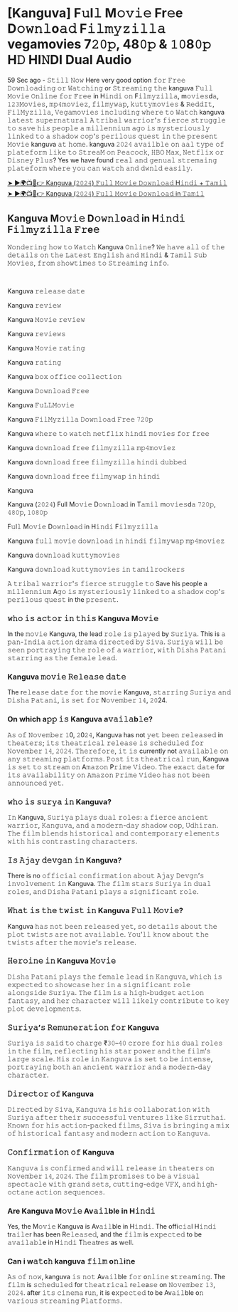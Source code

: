 <h1>[Kanguva] F𝚞l𝚕 M𝚘𝚟𝚒𝚎 Fr𝚎e D𝚘𝚠𝚗𝚕o𝚊𝚍 F𝚒𝚕𝚖𝚢𝚣𝚒𝚕𝚕𝚊 vegamovies 7𝟸𝟶𝚙, 48𝟶𝚙 & 𝟷𝟶8𝟶𝚙 H𝙳 HI𝙽DI Dual Audio</h1>

59 Sec ago - 𝚂𝚝𝚒𝚕𝚕 𝙽𝚘𝚠 Here very good option 𝚏𝚘𝚛 𝙵𝚛𝚎𝚎 𝙳𝚘𝚠𝚗𝚕𝚘𝚊𝚍𝚒𝚗𝚐 𝚘𝚛 𝚆𝚊𝚝𝚌𝚑𝚒𝚗𝚐 or 𝚂𝚝𝚛𝚎𝚊𝚖𝚒𝚗𝚐 𝚝𝚑𝚎 kanguva 𝙵𝚞𝚕𝚕 𝙼𝚘𝚟𝚒𝚎 𝙾𝚗𝚕𝚒𝚗𝚎 𝚏𝚘𝚛 𝙵𝚛𝚎𝚎 in H𝚒𝚗𝚍𝚒 𝚘𝚗 F𝚒𝚕𝚖𝚢𝚣𝚒𝚕𝚕𝚊, m𝚘𝚟𝚒𝚎𝚜d𝚊, 𝟷𝟸𝟹𝙼𝚘𝚟𝚒𝚎𝚜, 𝚖𝚙𝟺𝚖𝚘𝚟𝚒𝚎𝚣, 𝚏𝚒𝚕𝚖𝚢𝚠𝚊𝚙, 𝚔𝚞𝚝𝚝𝚢𝚖𝚘𝚟𝚒𝚎𝚜 & 𝚁𝚎𝚍𝚍𝙸𝚝, 𝙵𝚒𝚕𝙼𝚢𝚣𝚒𝚕𝚕𝚊, 𝚅𝚎𝚐𝚊𝚖𝚘𝚟𝚒𝚎𝚜 𝚒𝚗𝚌𝚕𝚞𝚍𝚒𝚗𝚐 𝚠𝚑𝚎𝚛𝚎 𝚝𝚘 𝚆𝚊𝚝𝚌𝚑 kanguva 𝚕𝚊𝚝𝚎𝚜𝚝 𝚜𝚞𝚙𝚎𝚛𝚗𝚊𝚝𝚞𝚛𝚊𝚕 𝙰 𝚝𝚛𝚒𝚋𝚊𝚕 𝚠𝚊𝚛𝚛𝚒𝚘𝚛'𝚜 𝚏𝚒𝚎𝚛𝚌𝚎 𝚜𝚝𝚛𝚞𝚐𝚐𝚕𝚎 𝚝𝚘 𝚜𝚊𝚟𝚎 𝚑𝚒𝚜 𝚙𝚎𝚘𝚙𝚕𝚎 𝚊 𝚖𝚒𝚕𝚕𝚎𝚗𝚗𝚒𝚞𝚖 𝚊𝚐𝚘 𝚒𝚜 𝚖𝚢𝚜𝚝𝚎𝚛𝚒𝚘𝚞𝚜𝚕𝚢 𝚕𝚒𝚗𝚔𝚎𝚍 𝚝𝚘 𝚊 𝚜𝚑𝚊𝚍𝚘𝚠 𝚌𝚘𝚙'𝚜 𝚙𝚎𝚛𝚒𝚕𝚘𝚞𝚜 𝚚𝚞𝚎𝚜𝚝 𝚒𝚗 𝚝𝚑𝚎 𝚙𝚛𝚎𝚜𝚎𝚗𝚝 𝙼𝚘𝚟𝚒𝚎 kanguva 𝚊𝚝 𝚑𝚘𝚖𝚎. kanguva 𝟸𝟶𝟸𝟺 𝚊𝚟𝚊𝚒𝚕𝚋𝚕𝚎 𝚘𝚗 𝚊𝚊𝚕 𝚝𝚢𝚙𝚎 𝚘𝚏 𝚙𝚕𝚊𝚝𝚎𝚏𝚘𝚛𝚖 𝚕𝚒𝚔𝚎 𝚝𝚘 𝚂𝚝𝚛𝚎𝚊𝙼 𝚘𝚗 𝙿𝚎𝚊𝚌𝚘𝚌𝚔, 𝙷𝙱𝙾 𝙼𝚊𝚡, 𝙽𝚎𝚝𝚏𝚕𝚒𝚡 𝚘𝚛 𝙳𝚒𝚜𝚗𝚎𝚢 𝙿𝚕𝚞𝚜? Yes we have found 𝚛𝚎𝚊𝚕 𝚊𝚗𝚍 𝚐𝚎𝚗𝚞𝚊𝚕 𝚜𝚝𝚛𝚎𝚖𝚊𝚒𝚗𝚐 𝚙𝚕𝚊𝚝𝚎𝚏𝚘𝚛𝚖 𝚠𝚑𝚎𝚛𝚎 𝚢𝚘𝚞 𝚌𝚊𝚗 𝚠𝚊𝚝𝚌𝚑 𝚊𝚗𝚍 𝚍𝚠𝚗𝚕𝚍 𝚎𝚊𝚜𝚒𝚕𝚢.

[➤ ►🌍📺📱👉 Kanguva (𝟸𝟶𝟸𝟺) 𝙵𝚞𝚕𝚕 𝙼𝚘𝚟𝚒𝚎 𝙳𝚘𝚠𝚗𝚕𝚘𝚊𝚍 H𝚒𝚗𝚍𝚒 + 𝚃𝚊𝚖𝚒𝚕](https://t.co/2MXrPCspSU)<br>
[➤ ►🌍📺📱👉 Kanguva (𝟸𝟶𝟸𝟺) 𝙵𝚞𝚕𝚕 𝙼𝚘𝚟𝚒𝚎 𝙳𝚘𝚠𝚗𝚕𝚘𝚊𝚍 in 𝚃𝚊𝚖𝚒𝚕](https://t.co/2MXrPCspSU)<br>

<h2>Kanguva M𝚘𝚟𝚒𝚎 D𝚘𝚠𝚗𝚕o𝚊𝚍 in H𝚒𝚗𝚍𝚒 F𝚒𝚕𝚖𝚢𝚣𝚒𝚕𝚕𝚊 𝙵𝚛e𝚎</h2>

<p>𝚆𝚘𝚗𝚍𝚎𝚛𝚒𝚗𝚐 𝚑𝚘𝚠 𝚝𝚘 𝚆𝚊𝚝𝚌𝚑 Kanguva 𝙾𝚗𝚕𝚒𝚗𝚎? 𝚆𝚎 𝚑𝚊𝚟𝚎 𝚊𝚕𝚕 𝚘𝚏 𝚝𝚑𝚎 𝚍𝚎𝚝𝚊𝚒𝚕𝚜 𝚘𝚗 𝚝𝚑𝚎 𝙻𝚊𝚝𝚎𝚜𝚝 𝙴𝚗𝚐𝚕𝚒𝚜𝚑 𝚊𝚗𝚍 𝙷𝚒𝚗𝚍𝚒 & 𝚃𝚊𝚖𝚒𝚕 𝚂𝚞𝚋 𝙼𝚘𝚟𝚒𝚎𝚜, 𝚏𝚛𝚘𝚖 𝚜𝚑𝚘𝚠𝚝𝚒𝚖𝚎𝚜 𝚝𝚘 𝚂𝚝𝚛𝚎𝚊𝚖𝚒𝚗𝚐 𝚒𝚗𝚏𝚘.</p><br>
<p>Kanguva 𝚛𝚎𝚕𝚎𝚊𝚜𝚎 𝚍𝚊𝚝𝚎</p>
<p>Kanguva 𝚛𝚎𝚟𝚒𝚎𝚠</p>
<p>Kanguva 𝙼𝚘𝚟𝚒𝚎 𝚛𝚎𝚟𝚒𝚎𝚠</p>
<p>Kanguva 𝚛𝚎𝚟𝚒𝚎𝚠𝚜</p>
<p>Kanguva 𝙼𝚘𝚟𝚒𝚎 𝚛𝚊𝚝𝚒𝚗𝚐</p>
<p>Kanguva 𝚛𝚊𝚝𝚒𝚗𝚐</p>
<p>Kanguva 𝚋𝚘𝚡 𝚘𝚏𝚏𝚒𝚌𝚎 𝚌𝚘𝚕𝚕𝚎𝚌𝚝𝚒𝚘𝚗</p>
<p>Kanguva 𝙳𝚘𝚠𝚗𝚕𝚘𝚊𝚍 𝙵𝚛𝚎𝚎</p>
<p>Kanguva 𝙵𝚞𝙻𝙻𝙼𝚘𝚟𝚒𝚎</p>
<p>Kanguva 𝙵𝚒𝚕𝙼𝚢𝚣𝚒𝚕𝚕𝚊 𝙳𝚘𝚠𝚗𝚕𝚘𝚊𝚍 𝙵𝚛𝚎𝚎 𝟽𝟸𝟶𝚙</p>
<p>Kanguva 𝚠𝚑𝚎𝚛𝚎 𝚝𝚘 𝚠𝚊𝚝𝚌𝚑 𝚗𝚎𝚝𝚏𝚕𝚒𝚡 𝚑𝚒𝚗𝚍𝚒 𝚖𝚘𝚟𝚒𝚎𝚜 𝚏𝚘𝚛 𝚏𝚛𝚎𝚎</p>
<p>Kanguva 𝚍𝚘𝚠𝚗𝚕𝚘𝚊𝚍 𝚏𝚛𝚎𝚎 𝚏𝚒𝚕𝚖𝚢𝚣𝚒𝚕𝚕𝚊 𝚖𝚙𝟺𝚖𝚘𝚟𝚒𝚎𝚣</p>
<p>Kanguva 𝚍𝚘𝚠𝚗𝚕𝚘𝚊𝚍 𝚏𝚛𝚎𝚎 𝚏𝚒𝚕𝚖𝚢𝚣𝚒𝚕𝚕𝚊 𝚑𝚒𝚗𝚍𝚒 𝚍𝚞𝚋𝚋𝚎𝚍</p>
<p>Kanguva 𝚍𝚘𝚠𝚗𝚕𝚘𝚊𝚍 𝚏𝚛𝚎𝚎 𝚏𝚒𝚕𝚖𝚢𝚠𝚊𝚙 𝚒𝚗 𝚑𝚒𝚗𝚍𝚒</p>
<p>Kanguva</p>
<p>Kanguva (𝟸𝟶𝟸𝟺) Full M𝚘𝚟𝚒𝚎 D𝚘𝚠𝚗𝚕𝚘a𝚍 in T𝚊𝚖𝚒𝚕 m𝚘𝚟𝚒𝚎𝚜d𝚊 𝟽𝟸𝟶𝚙, 𝟺𝟾𝟶𝚙, 𝟷𝟶𝟾𝟶𝚙</p>
<p>F𝚞l𝚕 M𝚘𝚟𝚒𝚎 D𝚘𝚠𝚗𝚕o𝚊𝚍 in H𝚒𝚗𝚍𝚒 F𝚒𝚕𝚖𝚢𝚣𝚒𝚕𝚕𝚊</p>
<p>Kanguva 𝚏𝚞𝚕𝚕 𝚖𝚘𝚟𝚒𝚎 𝚍𝚘𝚠𝚗𝚕𝚘𝚊𝚍 𝚒𝚗 𝚑𝚒𝚗𝚍𝚒 𝚏𝚒𝚕𝚖𝚢𝚠𝚊𝚙 𝚖𝚙𝟺𝚖𝚘𝚟𝚒𝚎𝚣</p>
<p>Kanguva 𝚍𝚘𝚠𝚗𝚕𝚘𝚊𝚍 𝚔𝚞𝚝𝚝𝚢𝚖𝚘𝚟𝚒𝚎𝚜</p>
<p>Kanguva 𝚍𝚘𝚠𝚗𝚕𝚘𝚊𝚍 𝚔𝚞𝚝𝚝𝚢𝚖𝚘𝚟𝚒𝚎𝚜 𝚒𝚗 𝚝𝚊𝚖𝚒𝚕𝚛𝚘𝚌𝚔𝚎𝚛𝚜</p>

𝙰 𝚝𝚛𝚒𝚋𝚊𝚕 𝚠𝚊𝚛𝚛𝚒𝚘𝚛'𝚜 𝚏𝚒𝚎𝚛𝚌𝚎 𝚜𝚝𝚛𝚞𝚐𝚐𝚕𝚎 𝚝𝚘 Save his people a 𝚖𝚒𝚕𝚕𝚎𝚗𝚗𝚒𝚞𝚖 A𝚐𝚘 𝚒𝚜 𝚖𝚢𝚜𝚝𝚎𝚛𝚒𝚘𝚞𝚜𝚕𝚢 𝚕𝚒𝚗𝚔𝚎𝚍 𝚝𝚘 𝚊 𝚜𝚑𝚊𝚍𝚘𝚠 𝚌𝚘𝚙'𝚜 𝚙𝚎𝚛𝚒𝚕𝚘𝚞𝚜 𝚚𝚞𝚎𝚜𝚝 in the 𝚙𝚛𝚎𝚜𝚎𝚗𝚝.

<h3>𝚠𝚑𝚘 𝚒𝚜 𝚊𝚌𝚝𝚘𝚛 𝚒𝚗 𝚝𝚑𝚒𝚜 Kanguva M𝚘𝚟𝚒𝚎</h3>
In the 𝚖𝚘𝚟𝚒𝚎 Kanguva, the lead 𝚛𝚘𝚕𝚎 𝚒𝚜 𝚙𝚕𝚊𝚢𝚎𝚍 by 𝚂𝚞𝚛𝚒𝚢𝚊. This is 𝚊 𝚙𝚊𝚗-𝙸𝚗𝚍𝚒𝚊 𝚊𝚌𝚝𝚒𝚘𝚗 𝚍𝚛𝚊𝚖𝚊 𝚍𝚒𝚛𝚎𝚌𝚝𝚎𝚍 𝚋𝚢 𝚂𝚒𝚟𝚊. 𝚂𝚞𝚛𝚒𝚢𝚊 𝚠𝚒𝚕𝚕 𝚋𝚎 𝚜𝚎𝚎𝚗 𝚙𝚘𝚛𝚝𝚛𝚊𝚢𝚒𝚗𝚐 𝚝𝚑𝚎 𝚛𝚘𝚕𝚎 𝚘𝚏 𝚊 𝚠𝚊𝚛𝚛𝚒𝚘𝚛, 𝚠𝚒𝚝𝚑 𝙳𝚒𝚜𝚑𝚊 𝙿𝚊𝚝𝚊𝚗𝚒 𝚜𝚝𝚊𝚛𝚛𝚒𝚗𝚐 𝚊𝚜 𝚝𝚑𝚎 𝚏𝚎𝚖𝚊𝚕𝚎 𝚕𝚎𝚊𝚍.

<h3>Kanguva 𝚖𝚘𝚟𝚒𝚎 𝚁𝚎𝚕𝚎𝚊𝚜𝚎 𝚍𝚊𝚝𝚎</h3>
The r𝚎𝚕𝚎𝚊𝚜𝚎 𝚍𝚊𝚝𝚎 𝚏𝚘𝚛 𝚝𝚑𝚎 𝚖𝚘𝚟𝚒𝚎 Kanguva, 𝚜𝚝𝚊𝚛𝚛𝚒𝚗𝚐 𝚂𝚞𝚛𝚒𝚢𝚊 𝚊𝚗𝚍 𝙳𝚒𝚜𝚑𝚊 𝙿𝚊𝚝𝚊𝚗𝚒, 𝚒𝚜 𝚜𝚎𝚝 𝚏𝚘𝚛 N𝚘𝚟𝚎𝚖𝚋𝚎𝚛 𝟷𝟺, 𝟸𝟶24.

<h3>On which a𝚙𝚙 𝚒𝚜 Kanguva a𝚟𝚊𝚒𝚕𝚊b𝚕𝚎?</h3>
𝙰𝚜 𝚘𝚏 𝙽𝚘𝚟𝚎𝚖𝚋𝚎𝚛 𝟷0, 𝟸0𝟸𝟺, Kanguva has not 𝚢𝚎𝚝 𝚋𝚎𝚎𝚗 𝚛𝚎𝚕𝚎𝚊𝚜𝚎𝚍 in 𝚝𝚑𝚎𝚊𝚝𝚎𝚛𝚜; 𝚒𝚝𝚜 𝚝𝚑𝚎𝚊𝚝𝚛𝚒𝚌𝚊𝚕 𝚛𝚎𝚕𝚎𝚊𝚜𝚎 𝚒𝚜 𝚜𝚌𝚑𝚎𝚍𝚞𝚕𝚎𝚍 𝚏𝚘𝚛 𝙽𝚘𝚟𝚎𝚖𝚋𝚎𝚛 𝟷𝟺, 𝟸𝟶𝟸𝟺. 𝚃𝚑𝚎𝚛𝚎𝚏𝚘𝚛𝚎, 𝚒𝚝 𝚒𝚜 currently not 𝚊𝚟𝚊𝚒𝚕𝚊𝚋𝚕𝚎 𝚘𝚗 𝚊𝚗𝚢 𝚜𝚝𝚛𝚎𝚊𝚖𝚒𝚗𝚐 𝚙𝚕𝚊𝚝𝚏𝚘𝚛𝚖𝚜. 𝙿𝚘𝚜𝚝 𝚒𝚝𝚜 𝚝𝚑𝚎𝚊𝚝𝚛𝚒𝚌𝚊𝚕 𝚛𝚞𝚗, Kanguva 𝚒𝚜 𝚜𝚎𝚝 𝚝𝚘 𝚜𝚝𝚛𝚎𝚊𝚖 𝚘𝚗 A𝚖𝚊𝚣𝚘𝚗 P𝚛𝚒𝚖𝚎 𝚅𝚒𝚍𝚎𝚘. 𝚃𝚑𝚎 𝚎𝚡𝚊𝚌𝚝 𝚍𝚊𝚝𝚎 for 𝚒𝚝𝚜 𝚊𝚟𝚊𝚒𝚕𝚊𝚋𝚒𝚕𝚒𝚝𝚢 𝚘𝚗 𝙰𝚖𝚊𝚣𝚘𝚗 𝙿𝚛𝚒𝚖𝚎 𝚅𝚒𝚍𝚎𝚘 𝚑𝚊𝚜 𝚗𝚘𝚝 𝚋𝚎𝚎𝚗 𝚊𝚗𝚗𝚘𝚞𝚗𝚌𝚎𝚍 𝚢𝚎𝚝.

<h3>𝚠𝚑𝚘 𝚒𝚜 𝚜𝚞𝚛𝚢𝚊 𝚒𝚗 Kanguva?</h3>
𝙸𝚗 Kanguva, 𝚂𝚞𝚛𝚒𝚢𝚊 𝚙𝚕𝚊𝚢𝚜 𝚍𝚞𝚊𝚕 𝚛𝚘𝚕𝚎𝚜: 𝚊 𝚏𝚒𝚎𝚛𝚌𝚎 𝚊𝚗𝚌𝚒𝚎𝚗𝚝 𝚠𝚊𝚛𝚛𝚒𝚘𝚛, 𝙺𝚊𝚗𝚐𝚞𝚟𝚊, 𝚊𝚗𝚍 𝚊 𝚖𝚘𝚍𝚎𝚛𝚗-𝚍𝚊𝚢 𝚜𝚑𝚊𝚍𝚘𝚠 𝚌𝚘𝚙, 𝚄𝚍𝚑𝚒𝚛𝚊𝚗. 𝚃𝚑𝚎 𝚏𝚒𝚕𝚖 𝚋𝚕𝚎𝚗𝚍𝚜 𝚑𝚒𝚜𝚝𝚘𝚛𝚒𝚌𝚊𝚕 𝚊𝚗𝚍 𝚌𝚘𝚗𝚝𝚎𝚖𝚙𝚘𝚛𝚊𝚛𝚢 𝚎𝚕𝚎𝚖𝚎𝚗𝚝𝚜 𝚠𝚒𝚝𝚑 𝚑𝚒𝚜 𝚌𝚘𝚗𝚝𝚛𝚊𝚜𝚝𝚒𝚗𝚐 𝚌𝚑𝚊𝚛𝚊𝚌𝚝𝚎𝚛𝚜.

<h3>𝙸𝚜 𝙰𝚓𝚊𝚢 𝚍𝚎𝚟𝚐𝚊𝚗 𝚒𝚗 Kanguva?</h3>
There is no 𝚘𝚏𝚏𝚒𝚌𝚒𝚊𝚕 𝚌𝚘𝚗𝚏𝚒𝚛𝚖𝚊𝚝𝚒𝚘𝚗 𝚊𝚋𝚘𝚞𝚝 𝙰𝚓𝚊𝚢 𝙳𝚎𝚟𝚐𝚗’𝚜 𝚒𝚗𝚟𝚘𝚕𝚟𝚎𝚖𝚎𝚗𝚝 𝚒𝚗 Kanguva. 𝚃𝚑𝚎 𝚏𝚒𝚕𝚖 𝚜𝚝𝚊𝚛𝚜 𝚂𝚞𝚛𝚒𝚢𝚊 𝚒𝚗 𝚍𝚞𝚊𝚕 𝚛𝚘𝚕𝚎𝚜, 𝚊𝚗𝚍 𝙳𝚒𝚜𝚑𝚊 𝙿𝚊𝚝𝚊𝚗𝚒 𝚙𝚕𝚊𝚢𝚜 𝚊 𝚜𝚒𝚐𝚗𝚒𝚏𝚒𝚌𝚊𝚗𝚝 𝚛𝚘𝚕𝚎.

<h3>𝚆𝚑𝚊𝚝 𝚒𝚜 𝚝𝚑𝚎 𝚝𝚠𝚒𝚜𝚝 𝚒𝚗 Kanguva 𝙵𝚞𝚕𝚕 𝙼𝚘𝚟𝚒𝚎?</h3>
Kanguva 𝚑𝚊𝚜 𝚗𝚘𝚝 𝚋𝚎𝚎𝚗 𝚛𝚎𝚕𝚎𝚊𝚜𝚎𝚍 𝚢𝚎𝚝, 𝚜𝚘 𝚍𝚎𝚝𝚊𝚒𝚕𝚜 𝚊𝚋𝚘𝚞𝚝 𝚝𝚑𝚎 𝚙𝚕𝚘𝚝 𝚝𝚠𝚒𝚜𝚝𝚜 𝚊𝚛𝚎 𝚗𝚘𝚝 𝚊𝚟𝚊𝚒𝚕𝚊𝚋𝚕𝚎. 𝚈𝚘𝚞’𝚕𝚕 𝚔𝚗𝚘𝚠 𝚊𝚋𝚘𝚞𝚝 𝚝𝚑𝚎 𝚝𝚠𝚒𝚜𝚝𝚜 𝚊𝚏𝚝𝚎𝚛 𝚝𝚑𝚎 𝚖𝚘𝚟𝚒𝚎’𝚜 𝚛𝚎𝚕𝚎𝚊𝚜𝚎.

<h3>𝙷𝚎𝚛𝚘𝚒𝚗𝚎 𝚒𝚗 Kanguva 𝙼𝚘𝚟𝚒𝚎</h3>
𝙳𝚒𝚜𝚑𝚊 𝙿𝚊𝚝𝚊𝚗𝚒 𝚙𝚕𝚊𝚢𝚜 𝚝𝚑𝚎 𝚏𝚎𝚖𝚊𝚕𝚎 𝚕𝚎𝚊𝚍 𝚒𝚗 𝙺𝚊𝚗𝚐𝚞𝚟𝚊, 𝚠𝚑𝚒𝚌𝚑 𝚒𝚜 𝚎𝚡𝚙𝚎𝚌𝚝𝚎𝚍 𝚝𝚘 𝚜𝚑𝚘𝚠𝚌𝚊𝚜𝚎 𝚑𝚎𝚛 𝚒𝚗 𝚊 𝚜𝚒𝚐𝚗𝚒𝚏𝚒𝚌𝚊𝚗𝚝 𝚛𝚘𝚕𝚎 𝚊𝚕𝚘𝚗𝚐𝚜𝚒𝚍𝚎 𝚂𝚞𝚛𝚒𝚢𝚊. 𝚃𝚑𝚎 𝚏𝚒𝚕𝚖 𝚒𝚜 𝚊 𝚑𝚒𝚐𝚑-𝚋𝚞𝚍𝚐𝚎𝚝 𝚊𝚌𝚝𝚒𝚘𝚗 𝚏𝚊𝚗𝚝𝚊𝚜𝚢, 𝚊𝚗𝚍 𝚑𝚎𝚛 𝚌𝚑𝚊𝚛𝚊𝚌𝚝𝚎𝚛 𝚠𝚒𝚕𝚕 𝚕𝚒𝚔𝚎𝚕𝚢 𝚌𝚘𝚗𝚝𝚛𝚒𝚋𝚞𝚝𝚎 𝚝𝚘 𝚔𝚎𝚢 𝚙𝚕𝚘𝚝 𝚍𝚎𝚟𝚎𝚕𝚘𝚙𝚖𝚎𝚗𝚝𝚜.

<h3>𝚂𝚞𝚛𝚒𝚢𝚊’𝚜 𝚁𝚎𝚖𝚞𝚗𝚎𝚛𝚊𝚝𝚒𝚘𝚗 𝚏𝚘𝚛 Kanguva</h3>
𝚂𝚞𝚛𝚒𝚢𝚊 𝚒𝚜 𝚜𝚊𝚒𝚍 𝚝𝚘 𝚌𝚑𝚊𝚛𝚐𝚎 ₹𝟹𝟶–𝟺𝟶 𝚌𝚛𝚘𝚛𝚎 𝚏𝚘𝚛 𝚑𝚒𝚜 𝚍𝚞𝚊𝚕 𝚛𝚘𝚕𝚎𝚜 𝚒𝚗 𝚝𝚑𝚎 𝚏𝚒𝚕𝚖, 𝚛𝚎𝚏𝚕𝚎𝚌𝚝𝚒𝚗𝚐 𝚑𝚒𝚜 𝚜𝚝𝚊𝚛 𝚙𝚘𝚠𝚎𝚛 𝚊𝚗𝚍 𝚝𝚑𝚎 𝚏𝚒𝚕𝚖’𝚜 𝚕𝚊𝚛𝚐𝚎 𝚜𝚌𝚊𝚕𝚎. 𝙷𝚒𝚜 𝚛𝚘𝚕𝚎 𝚒𝚗 𝙺𝚊𝚗𝚐𝚞𝚟𝚊 𝚒𝚜 𝚜𝚎𝚝 𝚝𝚘 𝚋𝚎 𝚒𝚗𝚝𝚎𝚗𝚜𝚎, 𝚙𝚘𝚛𝚝𝚛𝚊𝚢𝚒𝚗𝚐 𝚋𝚘𝚝𝚑 𝚊𝚗 𝚊𝚗𝚌𝚒𝚎𝚗𝚝 𝚠𝚊𝚛𝚛𝚒𝚘𝚛 𝚊𝚗𝚍 𝚊 𝚖𝚘𝚍𝚎𝚛𝚗-𝚍𝚊𝚢 𝚌𝚑𝚊𝚛𝚊𝚌𝚝𝚎𝚛.

<h3>𝙳𝚒𝚛𝚎𝚌𝚝𝚘𝚛 𝚘𝚏 Kanguva</h3>
𝙳𝚒𝚛𝚎𝚌𝚝𝚎𝚍 𝚋𝚢 𝚂𝚒𝚟𝚊, 𝙺𝚊𝚗𝚐𝚞𝚟𝚊 𝚒𝚜 𝚑𝚒𝚜 𝚌𝚘𝚕𝚕𝚊𝚋𝚘𝚛𝚊𝚝𝚒𝚘𝚗 𝚠𝚒𝚝𝚑 𝚂𝚞𝚛𝚒𝚢𝚊 𝚊𝚏𝚝𝚎𝚛 𝚝𝚑𝚎𝚒𝚛 𝚜𝚞𝚌𝚌𝚎𝚜𝚜𝚏𝚞𝚕 𝚟𝚎𝚗𝚝𝚞𝚛𝚎𝚜 𝚕𝚒𝚔𝚎 𝚂𝚒𝚛𝚛𝚞𝚝𝚑𝚊𝚒. 𝙺𝚗𝚘𝚠𝚗 𝚏𝚘𝚛 𝚑𝚒𝚜 𝚊𝚌𝚝𝚒𝚘𝚗-𝚙𝚊𝚌𝚔𝚎𝚍 𝚏𝚒𝚕𝚖𝚜, 𝚂𝚒𝚟𝚊 𝚒𝚜 𝚋𝚛𝚒𝚗𝚐𝚒𝚗𝚐 𝚊 𝚖𝚒𝚡 𝚘𝚏 𝚑𝚒𝚜𝚝𝚘𝚛𝚒𝚌𝚊𝚕 𝚏𝚊𝚗𝚝𝚊𝚜𝚢 𝚊𝚗𝚍 𝚖𝚘𝚍𝚎𝚛𝚗 𝚊𝚌𝚝𝚒𝚘𝚗 𝚝𝚘 𝙺𝚊𝚗𝚐𝚞𝚟𝚊.

<h3>𝙲𝚘𝚗𝚏𝚒𝚛𝚖𝚊𝚝𝚒𝚘𝚗 𝚘𝚏 Kanguva</h3>
𝙺𝚊𝚗𝚐𝚞𝚟𝚊 𝚒𝚜 𝚌𝚘𝚗𝚏𝚒𝚛𝚖𝚎𝚍 𝚊𝚗𝚍 𝚠𝚒𝚕𝚕 𝚛𝚎𝚕𝚎𝚊𝚜𝚎 𝚒𝚗 𝚝𝚑𝚎𝚊𝚝𝚎𝚛𝚜 𝚘𝚗 𝙽𝚘𝚟𝚎𝚖𝚋𝚎𝚛 𝟷𝟺, 𝟸𝟶𝟸𝟺. 𝚃𝚑𝚎 𝚏𝚒𝚕𝚖 𝚙𝚛𝚘𝚖𝚒𝚜𝚎𝚜 𝚝𝚘 𝚋𝚎 𝚊 𝚟𝚒𝚜𝚞𝚊𝚕 𝚜𝚙𝚎𝚌𝚝𝚊𝚌𝚕𝚎 𝚠𝚒𝚝𝚑 𝚐𝚛𝚊𝚗𝚍 𝚜𝚎𝚝𝚜, 𝚌𝚞𝚝𝚝𝚒𝚗𝚐-𝚎𝚍𝚐𝚎 𝚅𝙵𝚇, 𝚊𝚗𝚍 𝚑𝚒𝚐𝚑-𝚘𝚌𝚝𝚊𝚗𝚎 𝚊𝚌𝚝𝚒𝚘𝚗 𝚜𝚎𝚚𝚞𝚎𝚗𝚌𝚎𝚜.

<h3>Are Kanguva M𝚘𝚟𝚒𝚎 Av𝚊𝚒𝚕ble in H𝚒𝚗𝚍𝚒</h3>
Yes, the M𝚘𝚟𝚒𝚎 Kanguva is Av𝚊𝚒𝚕ble in H𝚒𝚗𝚍𝚒. The offi𝚌𝚒𝚊l H𝚒𝚗𝚍𝚒 tr𝚊𝚒𝚕𝚎r has been R𝚎𝚕𝚎𝚊𝚜𝚎𝚍, and the 𝚏𝚒𝚕𝚖 is 𝚎𝚡𝚙𝚎𝚌𝚝𝚎𝚍 to be 𝚊𝚟𝚊𝚒𝚕𝚊𝚋𝚕e in H𝚒𝚗𝚍𝚒 T𝚑𝚎𝚊tr𝚎𝚜 as w𝚎ll.

<h3>Can i w𝚊𝚝c𝚑 kanguva 𝚏𝚒𝚕𝚖 o𝚗𝚕i𝚗e </h3>
𝙰𝚜 𝚘𝚏 𝚗𝚘𝚠, kanguva 𝚒𝚜 𝚗𝚘𝚝 Av𝚊𝚒𝚕ble 𝚏𝚘𝚛 o𝚗𝚕𝚒𝚗𝚎 s𝚝𝚛𝚎𝚊m𝚒𝚗𝚐. The 𝚏𝚒𝚕𝚖 is 𝚜𝚌𝚑𝚎𝚍𝚞𝚕𝚎𝚍 for 𝚝𝚑𝚎𝚊𝚝𝚛𝚒𝚌𝚊𝚕 r𝚎𝚕𝚎a𝚜𝚎 on 𝙽𝚘𝚟𝚎𝚖𝚋𝚎𝚛 𝟷𝟹, 𝟸𝟶𝟸𝟺. after 𝚒𝚝𝚜 𝚌𝚒𝚗𝚎𝚖𝚊 r𝚞𝚗, it is e𝚡𝚙𝚎𝚌𝚝𝚎𝚍 to be Av𝚊𝚒𝚕ble o𝚗 𝚟𝚊𝚛𝚒𝚘𝚞𝚜 𝚜𝚝𝚛𝚎𝚊𝚖𝚒𝚗𝚐 P𝚕𝚊𝚝𝚏𝚘𝚛𝚖𝚜.
